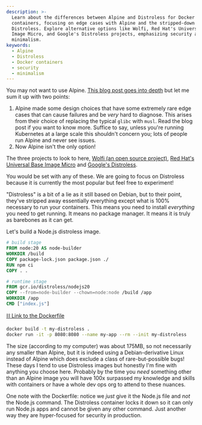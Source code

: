 ```yaml
---
description: >-
  Learn about the differences between Alpine and Distroless for Docker
  containers, focusing on edge cases with Alpine and the stripped-down nature of
  Distroless. Explore alternative options like Wolfi, Red Hat's Universal Base
  Image Micro, and Google's Distroless projects, emphasizing security and
  minimalism.
keywords:
  - Alpine
  - Distroless
  - Docker containers
  - security
  - minimalism
---
```


You may not want to use Alpine. [This blog post goes into depth][blog] but let me sum it up with two points:

1. Alpine made some design choices that have some extremely rare edge cases that can cause failures and be _very_ hard to diagnose. This arises from their choice of replacing the typical `glibc` with `musl`. Read the blog post if you want to know more. Suffice to say, unless you're running Kubernetes at a large scale this shouldn't concern you; lots of people run Alpine and never see issues.
1. Now Alpine isn't the only option!

The three projects to look to here, [Wolfi (an open source project)][wolfi], [Red Hat's Universal Base Image Micro][ubi] and [Google's Distroless][distroless].

You would be set with any of these. We are going to focus on Distroless because it is currently the most popular but feel free to experiment!

"Distroless" is a bit of a lie as it still based on Debian, but to their point, they've stripped away essentially everything except what is 100% necessary to run your containers. This means you need to install _everything_ you need to get running. It means no package manager. It means it is truly as barebones as it can get.

Let's build a Node.js distroless image.

```dockerfile
# build stage
FROM node:20 AS node-builder
WORKDIR /build
COPY package-lock.json package.json ./
RUN npm ci
COPY . .

# runtime stage
FROM gcr.io/distroless/nodejs20
COPY --from=node-builder --chown=node:node /build /app
WORKDIR /app
CMD ["index.js"]
```

[⛓️ Link to the Dockerfile][dockerfile-file]

```bash
docker build -t my-distroless .
docker run -it -p 8080:8080 --name my-app --rm --init my-distroless
```

The size (according to my computer) was about 175MB, so not necessarily any smaller than Alpine, but it is indeed using a Debian-derivative Linux instead of Alpine which does exclude a class of rare-but-possible bugs! These days I tend to use Distroless images but honestly I'm fine with anything you choose here. Probably by the time you _need_ something other than an Alpine image you will have 100x surpassed my knowledge and skills with containers or have a whole dev ops org to attend to these nuances.

One note with the Dockerfile: notice we _just_ give it the Node.js file and _not_ the Node.js command. The Distroless container locks it down so it can only run Node.js apps and cannot be given any other command. Just another way they are hyper-focused for security in production.

[blog]: https://martinheinz.dev/blog/92
[wolfi]: https://wolfi.dev
[distroless]: https://github.com/GoogleContainerTools/distroless
[ubi]: https://catalog.redhat.com/software/base-images
[node-file]: https://github.com/btholt/project-files-for-complete-intro-to-containers-v2/blob/main/distroless/index.js
[dockerfile-file]: https://github.com/btholt/project-files-for-complete-intro-to-containers-v2/blob/main/distroless/Dockerfile

